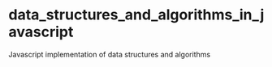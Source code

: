# data_structures_and_algorithms_in_javascript
Javascript implementation of data structures and algorithms
